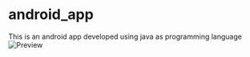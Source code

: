 # android_app
This is an android app developed using java as programming language
![Preview](https://drive.google.com/file/d/1K7SXy5LlxMPkvUppBC9b08k3DcUG1vOS/view?usp=sharing)

